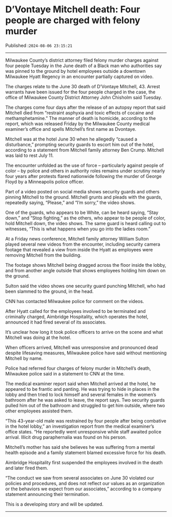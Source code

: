 # D’Vontaye Mitchell death: Four people are charged with felony murder

Published :`2024-08-06 23:15:21`

---

Milwaukee County’s district attorney filed felony murder charges against four people Tuesday in the June death of a Black man who authorities say was pinned to the ground by hotel employees outside a downtown Milwaukee Hyatt Regency in an encounter partially captured on video.

The charges relate to the June 30 death of D’Vontaye Mitchell, 43. Arrest warrants have been issued for the four people charged in the case, the office of Milwaukee County District Attorney John Chisholm said Tuesday.

The charges come four days after the release of an autopsy report that said Mitchell died from “restraint asphyxia and toxic effects of cocaine and methamphetamine.” The manner of death is homicide, according to the report, which was released Friday by the Milwaukee County medical examiner’s office and spells Mitchell’s first name as Dvontaye.

Mitchell was at the hotel June 30 when he allegedly “caused a disturbance,” prompting security guards to escort him out of the hotel, according to a statement from Mitchell family attorney Ben Crump. Mitchell was laid to rest July 11.

The encounter unfolded as the use of force – particularly against people of color – by police and others in authority roles remains under scrutiny nearly four years after protests flared nationwide following the murder of George Floyd by a Minneapolis police officer.

Part of a video posted on social media shows security guards and others pinning Mitchell to the ground. Mitchell grunts and pleads with the guards, repeatedly saying, “Please,” and “I’m sorry,” the video shows.

One of the guards, who appears to be White, can be heard saying, “Stay down,” and “Stop fighting,” as the others, who appear to be people of color, hold Mitchell down, the video shows. The same guard is heard calling out to witnesses, “This is what happens when you go into the ladies room.”

At a Friday news conference, Mitchell family attorney William Sulton played several new videos from the encounter, including security camera footage that revealed a view from inside the Hyatt as employees were removing Mitchell from the building.

The footage shows Mitchell being dragged across the floor inside the lobby, and from another angle outside that shows employees holding him down on the ground.

Sulton said the video shows one security guard punching Mitchell, who had been slammed to the ground, in the head.

CNN has contacted Milwaukee police for comment on the videos.

After Hyatt called for the employees involved to be terminated and criminally charged, Aimbridge Hospitality, which operates the hotel, announced it had fired several of its associates.

It’s unclear how long it took police officers to arrive on the scene and what Mitchell was doing at the hotel.

When officers arrived, Mitchell was unresponsive and pronounced dead despite lifesaving measures, Milwaukee police have said without mentioning Mitchell by name.

Police had referred four charges of felony murder in Mitchell’s death, Milwaukee police said in a statement to CNN at the time.

The medical examiner report said when Mitchell arrived at the hotel, he appeared to be frantic and panting. He was trying to hide in places in the lobby and then tried to lock himself and several females in the women’s bathroom after he was asked to leave, the report says. Two security guards pulled him out of the bathroom and struggled to get him outside, where two other employees assisted them.

“This 43-year-old male was restrained by four people after being combative in the hotel lobby,” an investigation report from the medical examiner’s office states. “He reportedly went unresponsive while staff awaited police arrival. Illicit drug paraphernalia was found on his person.

Mitchell’s mother has said she believes he was suffering from a mental health episode and a family statement blamed excessive force for his death.

Aimbridge Hospitality first suspended the employees involved in the death and later fired them.

“The conduct we saw from several associates on June 30 violated our policies and procedures, and does not reflect our values as an organization or the behaviors we expect from our associates,” according to a company statement announcing their termination.

This is a developing story and will be updated.

---

